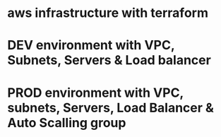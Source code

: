 # aws infrastructure with terraform
# DEV environment with VPC, Subnets, Servers & Load balancer
# PROD environment with VPC, subnets, Servers, Load Balancer & Auto Scalling group
